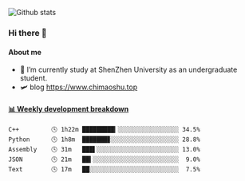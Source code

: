 ![Github stats](https://github-readme-stats.vercel.app/api?username=chimaoshu&show_icons=true&theme=cobalt)

### Hi there 👋

#### About me

- 🏫 I’m currently study at ShenZhen University as an undergraduate student.
- 🛩️ blog  https://www.chimaoshu.top

<!-- waka-box start -->
#### <a href="https://gist.github.com/e235103f6d3ace58395a9ff863c34467" target="_blank">📊 Weekly development breakdown</a>
```text
C++         🕓 1h22m █████████▎░░░░░░░░░░░░░░░░░ 34.5%
Python      🕓 1h8m  ███████▊░░░░░░░░░░░░░░░░░░░ 28.8%
Assembly    🕓 31m   ███▌░░░░░░░░░░░░░░░░░░░░░░░ 13.0%
JSON        🕓 21m   ██▍░░░░░░░░░░░░░░░░░░░░░░░░  9.0%
Text        🕓 17m   ██░░░░░░░░░░░░░░░░░░░░░░░░░  7.5%
```
<!-- Powered by https://github.com/YouEclipse/waka-box-go . -->
<!-- waka-box end -->
